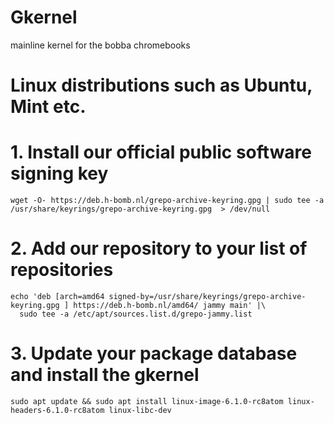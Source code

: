 # Gkernel


mainline kernel for the bobba chromebooks


# Linux distributions such as Ubuntu, Mint etc.

# 1. Install our official public software signing key
```
wget -O- https://deb.h-bomb.nl/grepo-archive-keyring.gpg | sudo tee -a /usr/share/keyrings/grepo-archive-keyring.gpg  > /dev/null
```
# 2. Add our repository to your list of repositories
```
echo 'deb [arch=amd64 signed-by=/usr/share/keyrings/grepo-archive-keyring.gpg ] https://deb.h-bomb.nl/amd64/ jammy main' |\
  sudo tee -a /etc/apt/sources.list.d/grepo-jammy.list
```
# 3. Update your package database and install the gkernel
```
sudo apt update && sudo apt install linux-image-6.1.0-rc8atom linux-headers-6.1.0-rc8atom linux-libc-dev
```

